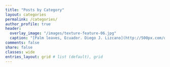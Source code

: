 ```yaml
---
title: "Posts by Category"
layout: categories
permalink: /categories/
author_profile: true
header:
  overlay_image: "/images/texture-feature-06.jpg"
  caption: "[Palm leaves, Ecuador. Diego J. Lizcano](http://500px.com/dlizcano)"
comments: false
share: false
classes: wide
entries_layout: grid # list (default), grid
---
```

